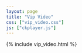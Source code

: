 ```yaml
---
layout: page
title: "Vip Video"
css: ["vip_video.css"]
js: ["ckplayer.js"]
---
```

{% include vip_video.html %}
